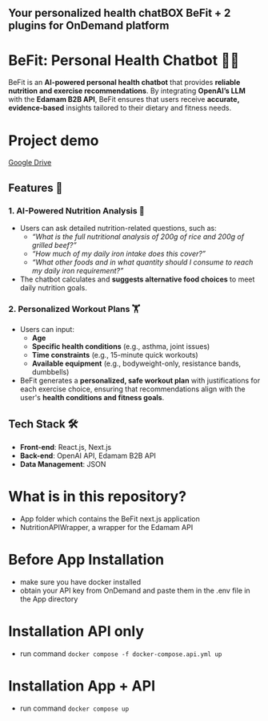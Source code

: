 ## Your personalized health chatBOX BeFit + 2 plugins for OnDemand platform
# **BeFit: Personal Health Chatbot** 🤖💪  
BeFit is an **AI-powered personal health chatbot** that provides **reliable nutrition and exercise recommendations**. By integrating **OpenAI’s LLM** with the **Edamam B2B API**, BeFit ensures that users receive **accurate, evidence-based** insights tailored to their dietary and fitness needs.  

# Project demo
[Google Drive](https://drive.google.com/file/d/1PsJyeNMLKFv2lh7asG-jKV4hNOKBpjVg/view?usp=sharing)

## **Features** 🚀  

### **1. AI-Powered Nutrition Analysis 🥗**  
- Users can ask detailed nutrition-related questions, such as:  
  - *“What is the full nutritional analysis of 200g of rice and 200g of grilled beef?”*  
  - *“How much of my daily iron intake does this cover?”*  
  - *“What other foods and in what quantity should I consume to reach my daily iron requirement?”*  
- The chatbot calculates and **suggests alternative food choices** to meet daily nutrition goals.  

### **2. Personalized Workout Plans 🏋️**  
- Users can input:  
  - **Age**  
  - **Specific health conditions** (e.g., asthma, joint issues)  
  - **Time constraints** (e.g., 15-minute quick workouts)  
  - **Available equipment** (e.g., bodyweight-only, resistance bands, dumbbells)  
- BeFit generates a **personalized, safe workout plan** with justifications for each exercise choice, ensuring that recommendations align with the user's **health conditions and fitness goals**.  

## **Tech Stack** 🛠️  
- **Front-end**: React.js, Next.js  
- **Back-end**: OpenAI API, Edamam B2B API  
- **Data Management**: JSON

# What is in this repository?
- App folder which contains the BeFit next.js application
- NutritionAPIWrapper, a wrapper for the Edamam API

# Before App Installation
- make sure you have docker installed
- obtain your API key from OnDemand and paste them in the .env file in the App directory

# Installation API only
- run command `docker compose -f docker-compose.api.yml up`

# Installation App + API

- run command `docker compose up`
